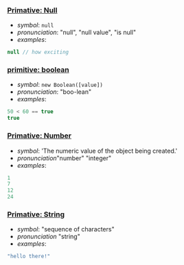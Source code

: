 ### [Primative: Null](https://developer.mozilla.org/en-US/docs/Web/JavaScript/Reference/Global_Objects/null)

* _symbol_: `null`
* _pronunciation_: "null", "null value", "is null"
* _examples_:
```javascript
null // how exciting
```

### [primitive: boolean](https://developer.mozilla.org/en-US/docs/Web/JavaScript/Reference/Global_Objects/Boolean)

* _symbol_: `new Boolean([value])`
* _pronunciation_: "boo-lean"
* _examples_:
```javascript
50 < 60 == true
true
```

### [Primative: Number](https://developer.mozilla.org/en-US/docs/Web/JavaScript/Reference/Global_Objects/Number)

* _symbol_: 'The numeric value of the object being created.'
* _pronunciation_"number" "integer"
* _examples_:
```javascript
1
7
12
24
```
### [Primative: String](https://developer.mozilla.org/en-US/docs/Web/JavaScript/Reference/Global_Objects/String)

* _symbol_: "sequence of characters"
* _pronunciation_ "string"
* _examples_:
```javascript
"hello there!"
```

